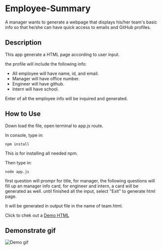 # Employee-Summary

A manager wants to generate a webpage that displays his/her team's basic info
so that he/she can have quick access to emails and GitHub profiles.

## Description

This app generate a HTML page according to user input.

the profile will include the following info:
* All employee will have name, id, and email.
* Manager will have office number.
* Engineer will have github.
* Intern will have school.

Enter of all the employee info will be inquired and generated.



## How to Use

Down load the file, open terminal to app.js route.

In console, type in:
```
npm install
```
This is for installing all needed npm. 

Then type in:

```
node app.js
```
first question will prompr for title, for manager, the following questions will fill up an manager info card, for engineer and intern, a card will be generated as well. until finished all the input, select "Exit" to generate html page. 

It will be generated in output file in the name of team.html.

Click to chek out a [Demo HTML](assets/teamDemo.html)

## Demonstrate gif
![Demo gif](assets/demo.gif)



